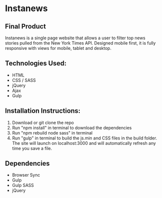 # Instanews 

## Final Product

Instanews is a single page website that allows a user to filter top news stories pulled from the New York Times API. Designed mobile first, it is fully responsive with views for mobile, tablet and desktop.


## Technologies Used:

- HTML
- CSS / SASS
- jQuery
- Ajax
- Gulp

## Installation Instructions:

1. Download or git clone the repo
2. Run "npm install" in terminal to download the dependencies
3. Run "npm rebuild node sass" in terminal
4. Run "gulp" in terminal to build the js.min and CSS files in the build folder. The site will launch on localhost:3000 and will automatically refresh any time you save a file.  

## Dependencies 

- Browser Sync
- Gulp
- Gulp SASS
- jQuery